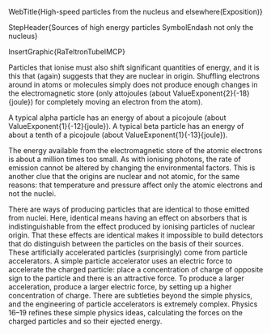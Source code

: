 WebTitle{High-speed particles from the nucleus and elsewhere(Exposition)}

StepHeader{Sources of high energy particles SymbolEndash not only the nucleus}

InsertGraphic{RaTeltronTubeIMCP}

Particles that ionise must also shift significant quantities of energy, and it is this that (again) suggests that they are nuclear in origin. Shuffling electrons around in atoms or molecules simply does not produce enough changes in the electromagnetic store (only attojoules (about ValueExponent{2}{-18}{joule}) for completely moving an electron from the atom).

A typical alpha particle has an energy of about a picojoule (about ValueExponent{1}{-12}{joule}).
A typical beta particle has an energy of about a tenth of a picojoule (about ValueExponent{1}{-13}{joule}).

The energy available from the electromagnetic store of the atomic electrons is about a million times too small. As with ionising photons, the rate of emission cannot be altered by changing the environmental factors. This is another clue that the origins are nuclear and not atomic, for the same reasons: that temperature and pressure affect only the atomic electrons and not the nuclei.

There are ways of producing particles that are identical to those emitted from nuclei. Here, identical means having an effect on absorbers that is indistinguishable from the effect produced by ionising particles of nuclear origin. That these effects are identical makes it impossible to build detectors that do distinguish between the particles on the basis of their sources. These artificially accelerated particles (surprisingly) come from particle accelerators. A simple particle accelerator uses an electric force to accelerate the charged particle: place a concentration of charge of opposite sign to the particle and there is an attractive force. To produce a larger acceleration, produce a larger electric force, by setting up a higher concentration of charge. There are subtleties beyond the simple physics, and the engineering of particle accelerators is extremely complex. Physics 16&ndash;19 refines these simple physics ideas, calculating the forces on the charged particles and so their ejected energy.


